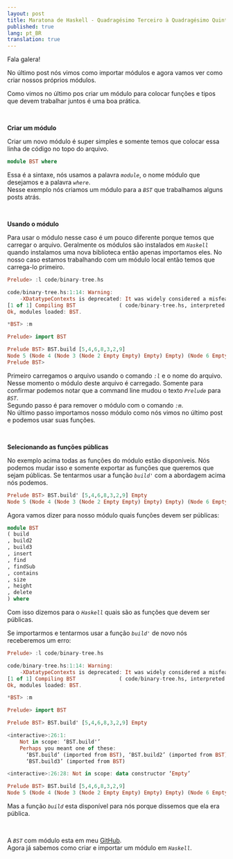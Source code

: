 ```yaml
---
layout: post
title: Maratona de Haskell - Quadragésimo Terceiro à Quadragésimo Quinto
published: true
lang: pt_BR
translation: true
---
```


Fala galera!

No último post nós vimos como importar módulos e agora vamos ver como criar nossos próprios módulos.  

Como vimos no último pos criar um módulo para colocar funções e tipos que devem trabalhar juntos é uma boa prática.

<br />

**Criar um módulo**

Criar um novo módulo é super simples e somente temos que colocar essa linha de código no topo do arquivo.
<!--more-->
```haskell
module BST where
```
Essa é a sintaxe, nós usamos a palavra *`module`*, o nome módulo que desejamos e a palavra *`where`*.  
Nesse exemplo nós criamos um módulo para a *`BST`* que trabalhamos alguns posts atrás.

<br />

**Usando o módulo**

Para usar o módulo nesse caso é um pouco diferente porque temos que carregar o arquivo. Geralmente os módulos são instalados em *`Haskell`* quando instalamos uma nova biblioteca então apenas importamos eles. No nosso caso estamos trabalhando com um módulo local então temos que carrega-lo primeiro.
```haskell
Prelude> :l code/binary-tree.hs

code/binary-tree.hs:1:14: Warning:
    -XDatatypeContexts is deprecated: It was widely considered a misfeature, and has been removed from the Haskell language.
[1 of 1] Compiling BST              ( code/binary-tree.hs, interpreted )
Ok, modules loaded: BST.

*BST> :m

Prelude> import BST

Prelude BST> BST.build [5,4,6,8,3,2,9]
Node 5 (Node 4 (Node 3 (Node 2 Empty Empty) Empty) Empty) (Node 6 Empty (Node 8 Empty (Node 9 Empty Empty)))
Prelude BST>
```
Primeiro carregamos o arquivo usando o comando *`:l`* e o nome do arquivo. Nesse momento o módulo deste arquivo é carregado. Somente para confirmar podemos notar que a command line mudou o texto *`Prelude`* para *`BST`*.  
Segundo passo é para remover o módulo com o comando *`:m`*.  
No último passo importamos nosso módulo como nós vimos no último post e podemos usar suas funções.

<br />

**Selecionando as funções públicas**

No exemplo acima todas as funções do módulo estão disponíveis. Nós podemos mudar isso e somente exportar as funções que queremos que sejam públicas. Se tentarmos usar a função *`build'`* com a abordagem acima nós podemos.
```haskell
Prelude BST> BST.build' [5,4,6,8,3,2,9] Empty
Node 5 (Node 4 (Node 3 (Node 2 Empty Empty) Empty) Empty) (Node 6 Empty (Node 8 Empty (Node 9 Empty Empty)))
```

Agora vamos dizer para nosso módulo quais funções devem ser públicas:
```haskell
module BST
( build
, build2
, build3
, insert
, find
, findSub
, contains
, size
, height
, delete
) where
```
Com isso dizemos para o *`Haskell`* quais são as funções que devem ser públicas.  

Se importarmos e tentarmos usar a função *`build'`* de novo nós receberemos um erro:
```haskell
Prelude> :l code/binary-tree.hs

code/binary-tree.hs:1:14: Warning:
    -XDatatypeContexts is deprecated: It was widely considered a misfeature, and has been removed from the Haskell language.
[1 of 1] Compiling BST              ( code/binary-tree.hs, interpreted )
Ok, modules loaded: BST.

*BST> :m

Prelude> import BST

Prelude BST> BST.build' [5,4,6,8,3,2,9] Empty

<interactive>:26:1:
    Not in scope: ‘BST.build'’
    Perhaps you meant one of these:
      ‘BST.build’ (imported from BST), ‘BST.build2’ (imported from BST),
      ‘BST.build3’ (imported from BST)

<interactive>:26:28: Not in scope: data constructor ‘Empty’

Prelude BST> BST.build [5,4,6,8,3,2,9]
Node 5 (Node 4 (Node 3 (Node 2 Empty Empty) Empty) Empty) (Node 6 Empty (Node 8 Empty (Node 9 Empty Empty)))
```
Mas a função *`build`* esta disponível para nós porque dissemos que ela era pública.

<br />

A *`BST`* com módulo esta em meu [GitHub](https://github.com/rodrigo-morais/haskell-exercises/blob/master/binary-tree.hs).  
Agora já sabemos como criar e importar um módulo em *`Haskell`*.
